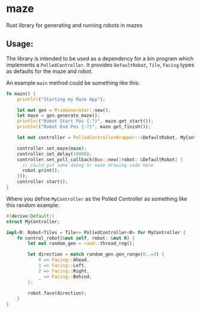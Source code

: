 # maze

Rust library for generating and running robots in mazes

## Usage: 

The library is intended to be used as a dependency for a bin program which implements a `PolledController`. It provides `DefaultRobot`, `Tile`, `Facing` types as defaults for the maze and robot.

An example `main` method could be something like this:
```rust
fn main() {
    println!("Starting my Maze App");

    let mut gen = PrimGenerator::new();
    let maze = gen.generate_maze();
    println!("Robot Start Pos {:?}", maze.get_start());
    println!("Robot End Pos {:?}", maze.get_finish());

    let mut controller = PolledControllerWrapper::<DefaultRobot, MyController>::new();

    controller.set_maze(maze);
    controller.set_delay(10000);
    controller.set_poll_callback(Box::new(|robot: &DefaultRobot| {
      // Could put some debug or maze drawing code here
      robot.print();
    }));
    controller.start();
}
```

Where you define `MyController` as the Polled Controller as something like this random example: 
```rust
#[derive(Default)]
struct MyController;

impl<R: Robot<Tiles = Tile>> PolledController<R> for MyController {
    fn control_robot(&mut self, robot: &mut R) {
        let mut random_gen = rand::thread_rng();

        let direction = match random_gen.gen_range(0..=3) {
            0 => Facing::Ahead,
            1 => Facing::Left,
            2 => Facing::Right,
            _ => Facing::Behind,
        };
        
        robot.face(direction);
    }
}
```
